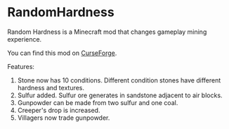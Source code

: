 # RandomHardness

Random Hardness is a Minecraft mod that changes gameplay mining experience.

You can find this mod on [CurseForge](https://www.curseforge.com/minecraft/mc-mods/random-hardness).

Features:
1. Stone now has 10 conditions. Different condition stones have different hardness and textures.
2. Sulfur added. Sulfur ore generates in sandstone adjacent to air blocks.
3. Gunpowder can be made from two sulfur and one coal.
4. Creeper's drop is increased.
5. Villagers now trade gunpowder.
